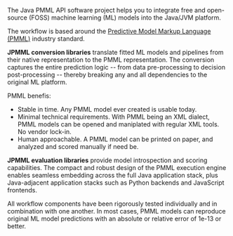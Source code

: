 The Java PMML API software project helps you to integrate free and open-source (FOSS) machine learning (ML) models into the Java/JVM platform.

The workflow is based around the [Predictive Model Markup Language (PMML)](https://dmg.org/pmml/v4-4-1/GeneralStructure.html) industry standard.

**JPMML conversion libraries** translate fitted ML models and pipelines from their native representation to the PMML representation.
The conversion captures the entire prediction logic -- from data pre-processing to decision post-processing -- thereby breaking any and all dependencies to the original ML platform.

PMML benefis:

* Stable in time. Any PMML model ever created is usable today.
* Minimal technical requirements. With PMML being an XML dialect, PMML models can be opened and maniplated with regular XML tools. No vendor lock-in.
* Human approachable. A PMML model can be printed on paper, and analyzed and scored manually if need be. 

**JPMML evaluation libraries** provide model introspection and scoring capabilities.
The compact and robust design of the PMML execution engine enables seamless embedding across the full Java application stack, plus Java-adjacent application stacks such as Python backends and JavaScript frontends.

All workflow components have been rigorously tested individually and in combination with one another.
In most cases, PMML models can reproduce original ML model predictions with an absolute or relative error of 1e-13 or better.
